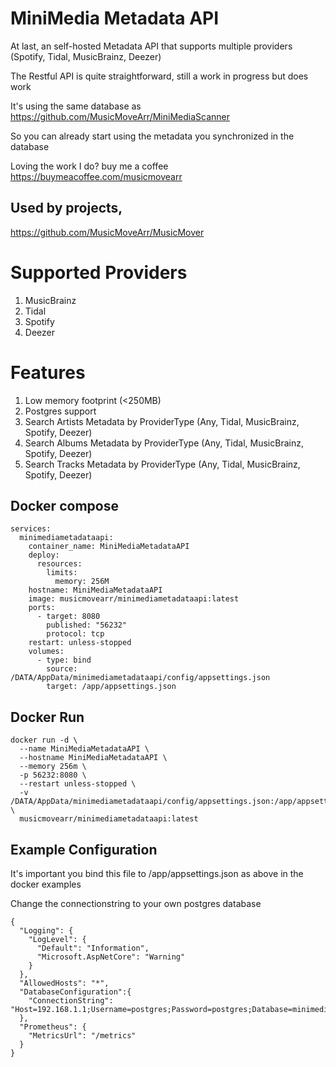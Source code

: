 # MiniMedia Metadata API
At last, an self-hosted Metadata API that supports multiple providers (Spotify, Tidal, MusicBrainz, Deezer)

The Restful API is quite straightforward, still a work in progress but does work

It's using the same database as https://github.com/MusicMoveArr/MiniMediaScanner

So you can already start using the metadata you synchronized in the database

Loving the work I do? buy me a coffee https://buymeacoffee.com/musicmovearr

## Used by projects,
https://github.com/MusicMoveArr/MusicMover

# Supported Providers
1. MusicBrainz
2. Tidal
3. Spotify
4. Deezer

# Features
1. Low memory footprint (<250MB)
2. Postgres support
3. Search Artists Metadata by ProviderType (Any, Tidal, MusicBrainz, Spotify, Deezer)
4. Search Albums Metadata by ProviderType (Any, Tidal, MusicBrainz, Spotify, Deezer)
5. Search Tracks Metadata by ProviderType (Any, Tidal, MusicBrainz, Spotify, Deezer)

## Docker compose
```
services:
  minimediametadataapi:
    container_name: MiniMediaMetadataAPI
    deploy:
      resources:
        limits:
          memory: 256M
    hostname: MiniMediaMetadataAPI
    image: musicmovearr/minimediametadataapi:latest
    ports:
      - target: 8080
        published: "56232"
        protocol: tcp
    restart: unless-stopped
    volumes:
      - type: bind
        source: /DATA/AppData/minimediametadataapi/config/appsettings.json
        target: /app/appsettings.json
```

## Docker Run
```
docker run -d \
  --name MiniMediaMetadataAPI \
  --hostname MiniMediaMetadataAPI \
  --memory 256m \
  -p 56232:8080 \
  --restart unless-stopped \
  -v /DATA/AppData/minimediametadataapi/config/appsettings.json:/app/appsettings.json \
  musicmovearr/minimediametadataapi:latest
```

## Example Configuration
It's important you bind this file to /app/appsettings.json as above in the docker examples

Change the connectionstring to your own postgres database

```
{
  "Logging": {
    "LogLevel": {
      "Default": "Information",
      "Microsoft.AspNetCore": "Warning"
    }
  },
  "AllowedHosts": "*",
  "DatabaseConfiguration":{
    "ConnectionString": "Host=192.168.1.1;Username=postgres;Password=postgres;Database=minimedia;Pooling=true;MinPoolSize=5;MaxPoolSize=100;"
  },
  "Prometheus": {
    "MetricsUrl": "/metrics"
  }
}
```
